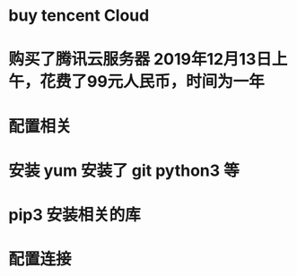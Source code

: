 # buy tencent Cloud
# 购买了腾讯云服务器 2019年12月13日上午，花费了99元人民币，时间为一年
# 配置相关
# 安装 yum 安装了 git python3 等
# pip3 安装相关的库
# 配置连接
